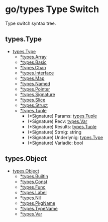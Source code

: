 go/types Type Switch
====================

Type switch syntax tree.

types.Type
----------

-	[types.Type](./go/types/Type.md)
	-	[*types.Array](./go/types/Array.md)
	-	[*types.Basic](./go/types/Basic.md)
	-	[*types.Chan](./go/types/Chan.md)
	-	[*types.Interface](./go/types/interface.md)
	-	[*types.Map](./go/types/Map.md)
	-	[*types.Named](./go/types/Named.md)
	-	[*types.Pointer](./go/types/Pointer.md)
	-	[*types.Signature](./go/types/Signature.md)
	-	[*types.Slice](./go/types/Slice.md)
	-	[*types.Struct](./go/types/Structt.md)
	-	[*types.Tuple](./go/types/Tuple.md)
		-	\(*Signature) Params: [types.Tuple](./go/types/Tuple.md)
		-	\(*Signature) Recv: [types.Var](./go/types/Var.md)
		-	\(*Signature) Results: [types.Tuple](./go/types/Tuple.md)
		-	\(*Signature) Strnig: string
		-	\(*Signature) Underlynig: [types.Type](./go/types/Type.md)
		-	\(*Signature) Variadic: bool

types.Object
------------

-	[types.Object](./go/types/Object.md)
	-	[*types.Builtin](./go/types/Builtin.md)
	-	[*types.Const](./go/types/Const.md)
	-	[*types.Func](./go/types/Func.md)
	-	[*types.Label](./go/types/Label.md)
	-	[*types.Nil](./go/types/Nil.md)
	-	[*types.PkgName](./go/types/PkgName.md)
	-	[*types.TypeName](./go/types/TypeName.md)
	-	[*types.Var](./go/types/Var.md)
